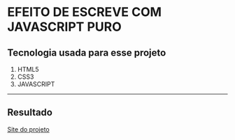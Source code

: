 # **EFEITO DE ESCREVE COM JAVASCRIPT PURO**

## Tecnologia usada para esse projeto

1. HTML5
2. CSS3
3. JAVASCRIPT

---

## Resultado
[Site do projeto](https://jadielsonsantos.github.io/Escreve/)
